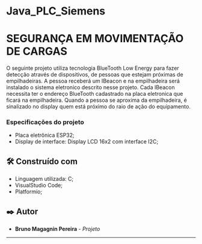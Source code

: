 # Java_PLC_Siemens

# SEGURANÇA EM MOVIMENTAÇÃO DE CARGAS

O seguinte projeto utiliza tecnologia BlueTooth Low Energy para fazer detecção através de dispositivos, de pessoas que estejam próximas de empilhadeiras. 
A pessoa receberá um IBeacon e na empilhadeira será instalado o sistema eletronico descrito nesse projeto. Cada IBeacon necessita ter o endereço BlueTooth cadastrado na placa eletronica que ficará na empilhadeira.
Quando a pessoa se aproxima da empilhadeira, é sinalizado no display quem está próximo do raio de ação do equipamento.

### Especificações do projeto
- Placa eletrônica ESP32;
- Display de interface: Display LCD 16x2 com interface I2C;

## 🛠️ Construído com
* Linguagem utilizada: C;
* VisualStudio Code;
* Platformio;

## ✒️ Autor
* **Bruno Magagnin Pereira** - *Projeto*
---
